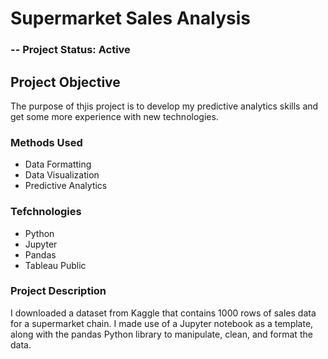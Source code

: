 # Supermarket Sales Analysis

### -- Project Status: Active

## Project Objective
The purpose of thjis project is to develop my predictive analytics skills and get some more experience with new technologies.

### Methods Used
* Data Formatting
* Data Visualization
* Predictive Analytics

### Tefchnologies
* Python
* Jupyter
* Pandas
* Tableau Public

### Project Description
I downloaded a dataset from Kaggle that contains 1000 rows of sales data for a supermarket chain. I made use of a Jupyter notebook as a template, along with the pandas Python library to manipulate, clean, and format the data.


